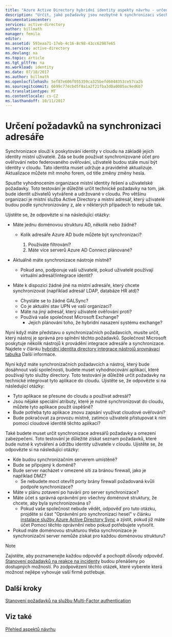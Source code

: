 ```yaml
---
title: "Azure Active Directory hybridní identity aspekty návrhu - určení požadavků na synchronizaci adresáře | Microsoft Docs"
description: "Určit, jaké požadavky jsou nezbytné k synchronizaci všech uživatelů mezi na = místní a cloudové pro podnik."
documentationcenter: 
services: active-directory
author: billmath
manager: femila
editor: 
ms.assetid: 593eaa71-17eb-4c16-8c98-43cc62987e65
ms.service: active-directory
ms.devlang: na
ms.topic: article
ms.tgt_pltfrm: na
ms.workload: identity
ms.date: 07/18/2017
ms.author: billmath
ms.openlocfilehash: 5ef87e606f055359ca325befd6048353ce57ca2b
ms.sourcegitcommit: 6699c77dcbd5f8a1a2f21fba3d0a0005ac9ed6b7
ms.translationtype: MT
ms.contentlocale: cs-CZ
ms.lasthandoff: 10/11/2017
---
```

# <a name="determine-directory-synchronization-requirements"></a>Určení požadavků na synchronizaci adresáře
Synchronizace slouží k poskytování identity v cloudu na základě jejich identity místní uživatelé. Zda se bude používat synchronizované účet pro ověřování nebo federovaného ověřování, uživatelé budou stále musí být identity v cloudu.  Tato identita muset udržuje a pravidelně aktualizuje.  Aktualizace můžete mít mnoho forem, od title změny změny hesla.  

Spusťte vyhodnocením organizace místní identity řešení a uživatelské požadavky. Toto testování je důležité určit technické požadavky na tom, jak bude identit uživatelů vytvářené a udržované v cloudu.  Pro většinu organizací je místní služba Active Directory a místní adresář, který uživatelé budou podle synchronizovány z, ale v některých případech to nebude tak.  

Ujistěte se, že odpovězte si na následující otázky:

* Máte jednu doménovou strukturu AD, několik nebo žádné?
  
  * Kolik adresáře Azure AD bude můžete být synchronizaci?
    
    1. Používáte filtrování?
    2. Máte více serverů Azure AD Connect plánované?
* Aktuálně máte synchronizace nástroje místně?
  
  * Pokud ano, podporuje vaši uživatelé, pokud uživatelé používají virtuální adresář/integrace identit?
* Máte k dispozici žádné jiné na místní adresáře, který chcete synchronizovat (například adresář LDAP, databáze HR atd)?
  * Chystáte se to žádné GALSync?
  * Co je aktuální stav UPN ve vaší organizaci? 
  * Máte na jiný adresář, který uživatelé ověřování proti?
  * Používá vaše společnost Microsoft Exchange?
    * Jejich plánování toho, že hybridní nasazení systému exchange?

Nyní když máte představu o synchronizačních požadavcích, musíte určit, který nástroj je správná pro splnění těchto požadavků.  Společnost Microsoft poskytuje několik nástrojů k provádění integrace adresáře a synchronizace.  Najdete v článku [hybridní identita directory integrace nástrojů srovnávací tabulka](active-directory-hybrid-identity-design-considerations-tools-comparison.md) Další informace. 

Nyní když máte synchronizačních požadavcích a nástroj, který bude dosáhnout vaší společnosti, budete muset vyhodnocování aplikací, které používají tyto služby directory. Toto testování je důležité určit požadavky na technické integrovat tyto aplikace do cloudu. Ujistěte se, že odpovězte si na následující otázky:

* Tyto aplikace se přesune do cloudu a používat adresář?
* Jsou nějaké speciální atributy, které je nutné synchronizovat do cloudu, můžete tyto aplikace použít úspěšně?
* Bude potřeba tyto aplikace znovu zapsání využívat cloudové ověřování?
* Bude pokračovat za provozu místně, zatímco uživatelé přistupovat k nim pomocí cloudové identitě těchto aplikací?

Také budete muset určit synchronizace adresářů požadavky a omezení zabezpečení. Toto testování je důležité získat seznam požadavků, které bude nutné k vytváření a údržbu identity uživatele v cloudu. Ujistěte se, že odpovězte si na následující otázky:

* Kde budou synchronizačním serverem umístěné?
* Bude se připojený k doméně?
* Bude server nacházet v omezené síti za bránou firewall, jako je například DMZ?
  * Se nebudete moct otevřít porty brány firewall požadovaná kvůli podpoře synchronizace?
* Máte v plánu zotavení po havárii pro server synchronizace?
* Máte účet s správná oprávnění pro všechny doménové struktury, že chcete, aby byla synchronizována s?
  * Pokud vaše společnost nebude vědět, odpověď pro tuto otázku, projděte si část "Oprávnění pro synchronizaci hesel" v článku [instalace služby Azure Active Directory Sync](https://msdn.microsoft.com/library/azure/dn757602.aspx#BKMK_CreateAnADAccountForTheSyncService) a zjistit, pokud již máte účet Pomocí těchto oprávnění nebo pokud potřebujete vytvořit.
* Pokud máte doménovou strukturou třeba synchronizace je synchronizační server nemůže získat pro každou doménovou strukturu?

> [!NOTE]
> Zajistěte, aby poznamenejte každou odpověď a pochopit důvody odpověď. [Stanovení požadavků na reakce na incidenty](active-directory-hybrid-identity-design-considerations-incident-response-requirements.md) budou přenášeny po dostupných možností. Po zodpovězení těchto otázek, které vyberete která možnost nejlépe vyhovuje vaší firmě potřebuje.
> 
> 

## <a name="next-steps"></a>Další kroky
[Stanovení požadavků na službu Multi-Factor authentication](active-directory-hybrid-identity-design-considerations-multifactor-auth-requirements.md)

## <a name="see-also"></a>Viz také
[Přehled aspektů návrhu](active-directory-hybrid-identity-design-considerations-overview.md)

